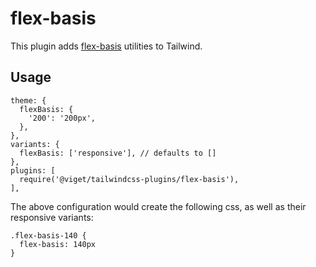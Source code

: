 # flex-basis

This plugin adds [flex-basis](https://developer.mozilla.org/en-US/docs/Web/CSS/flex-basis) utilities to Tailwind.

## Usage

```
theme: {
  flexBasis: {
    '200': '200px',
  },
},
variants: {
  flexBasis: ['responsive'], // defaults to []
},
plugins: [
  require('@viget/tailwindcss-plugins/flex-basis'),
],
```

The above configuration would create the following css, as well as their responsive variants:

```
.flex-basis-140 {
  flex-basis: 140px
}
```

